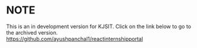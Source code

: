 # NOTE
This is an in development version for KJSIT. Click on the link below to go to the archived version.<br>
https://github.com/ayushpanchal1/reactinternshipportal

